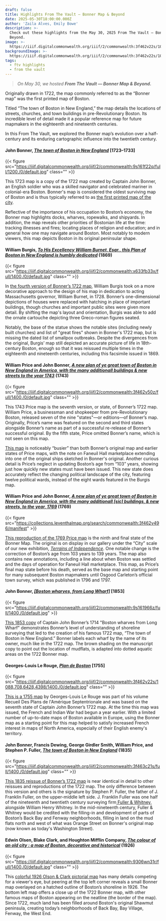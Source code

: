 ```yaml
---
draft: false
title: Highlights From The Vault — Bonner Map & Beyond
date: 2025-05-30T18:00:00.000Z
author: 'Zaila Alves, Emily Bowe'
description: >-
  Check out these highlights from the May 30, 2025 From The Vault — Bonner Map &
  Beyond.
image: >-
  https://iiif.digitalcommonwealth.org/iiif/2/commonwealth:3f462v22s/1088,868,6397,2334/1400,/0/default.jpg
backgroundImage: >-
  https://iiif.digitalcommonwealth.org/iiif/2/commonwealth:3f462v22s/1088,868,6397,2334/1400,/0/default.jpg
tags:
  - ftv highlights
  - from the vault
---
```


> *On May 30, we hosted **From The Vault — Bonner Map & Beyond.***

Originally drawn in 1722, the map commonly referred to as the “Bonner map” was the first printed map of Boston.

Titled “The town of Boston in New England,” the map details the locations of streets, churches, and town buildings in pre-Revolutionary Boston. Its incredible level of detail made it a popular reference map for future mapmakers in the eighteenth and nineteenth centuries.

In this From The Vault, we explored the Bonner map’s evolution over a half-century and its enduring cartographic influence into the twentieth century.

#### John Bonner, *[The town of Boston in New England](https://collections.leventhalmap.org/search/commonwealth:9s161f21f)* \[1723–1733]

{{< figure src="https://iiif.digitalcommonwealth.org/iiif/2/commonwealth:9s161f22q/full/1200,/0/default.jpg" class="" >}}

This 1723 map is a copy of the 1722 map created by Captain John Bonner, an English soldier who was a skilled navigator and celebrated mariner in colonial-era Boston. Bonner's map is considered the oldest surviving map of Boston and is thus typically referred to as [the first printed map of the city](https://collections.leventhalmap.org/search/commonwealth:9s161f21f).

Reflective of the importance of his occupation to Boston’s economy, the Bonner map highlights docks, wharves, ropewalks, and shipyards. In addition, the map reveals other priorities of Bostonian life at the time: tracking illnesses and fires; locating places of religion and education; and in general how one may navigate around Boston. Most notably to modern viewers, this map depicts Boston in its original peninsular shape.

#### William Burgis, *[To His Excellency William Burnet, Esqr., this Plan of Boston in New England is humbly dedicated](https://collections.leventhalmap.org/search/commonwealth:x633fb32n)* (1869)

{{< figure src="https://iiif.digitalcommonwealth.org/iiif/2/commonwealth:x633fb33x/full/1400,/0/default.jpg" class="" >}}

In [the fourth version of Bonner’s 1722 map](https://collections.leventhalmap.org/search/commonwealth:x633fb32n), William Burgis took on a more decorative approach to the design of his map in dedication to acting Massachusetts governor, William Burnet, in 1728. Bonner’s one-dimensional depictions of houses were replaced with hatching in place of important buildings, though churches and important public sites were given more detail. By shifting the map's layout and orientation, Burgis was able to add the ornate cartouche depicting three Greco-roman figures seated.

Notably, the base of the statue shows the notable sites (including newly built churches) and list of "great fires" shown in Bonner's 1722 map, but is missing the dated list of smallpox outbreaks. Despite the divergences from the original, Burgis’ map still depicted an accurate picture of life in 18th-century Boston, enough so that it was reissued multiple times in the eighteenth and nineteenth centuries, including this facsimile issued in 1869.

#### William Price and John Bonner, *[A new plan of ye great town of Boston in New England in America, with the many additionall buildings & new streets to the year 1743](https://collections.leventhalmap.org/search/commonwealth:9s161952m)* (1743)

{{< figure src="https://iiif.digitalcommonwealth.org/iiif/2/commonwealth:3f462v50z/full/1400,/0/default.jpg" class="" >}}

This 1743 Price map is the seventh version, or state, of Bonner’s 1722 map. William Price, a businessman and shopkeeper from pre-Revolutionary Boston, released seven of the nine "states"—or editions—of Bonner’s map. Originally, Price’s name was featured on the second and third states alongside Bonner’s name as part of a successful re-release of Bonner’s successful original. By the fifth state, Price omitted Bonner’s name, which is not seen on this map.

[This map](https://collections.leventhalmap.org/search/commonwealth:9s161952m) is noticeably “busier” than both Bonner’s original map and earlier states of Price maps, with the note on Faneuil Hall marketplace extending into one of the original ships sketched in Bonner's original. Another curious detail is Price’s neglect in updating Boston’s age from “103” years, showing just how quickly new states must have been issued. This new state does accurately reflect the changing political landscape of the city, featuring twelve political wards, instead of the eight wards featured in the Burgis map.

#### William Price and John Bonner, *[A new plan of ye great town of Boston in New England in America, with the many additionall \[sic\] buildings, & new streets, to the year, 1769](https://collections.leventhalmap.org/search/commonwealth:3f462v496)* (1769)

{{< figure src="https://collections.leventhalmap.org/search/commonwealth:3f462v496/manifest" >}}

[This reproduction of the 1769 Price map](https://collections.leventhalmap.org/search/commonwealth:3f462v496) is the ninth and final state of the Bonner Map. The original is on display in our gallery under the “City” scale of our new exhibition, *[Terrains of Independence](https://www.leventhalmap.org/digital-exhibitions/terrains-of-independence/)*. One notable change is the correction of Boston’s age from 103 years to 139 years. The map also contains new annotations, including a line about when Boston was settled and the days of operation for Faneuil Hall marketplace. This map, as Price’s final map state before his death, served as the base map and starting point for many subsequent Boston mapmakers until Osgood Carleton’s official town survey, which was published in 1796 and 1797.

#### John Bonner, *[\[Boston wharves, from Long Wharf\]](https://collections.leventhalmap.org/search/commonwealth:9s161965p)* \[1853]

{{< figure src="https://iiif.digitalcommonwealth.org/iiif/2/commonwealth:9s161966z/full/1400,/0/default.jpg" >}}

[This 1853 copy](https://collections.leventhalmap.org/search/commonwealth:9s161965p) of Captain John Bonner’s 1714 "Boston wharves from Long Wharf" demonstrates Bonner’s level of understanding of shoreline surveying that led to the creation of his famous 1722 map, “The town of Boston in New England.” Bonner labels each wharf by the name of its owner, much like in the 1722 map. The brown shading on the manuscript copy to point out the location of mudflats, is adapted into dotted aquatic areas on the 1722 Bonner map.

#### Georges-Louis Le Rouge, *[Plan de Boston](https://collections.leventhalmap.org/search/commonwealth:3f462v21h)* \[1755]

{{< figure src="https://iiif.digitalcommonwealth.org/iiif/2/commonwealth:3f462v22s/1088,708,6428,4398/1400,/0/default.jpg" class="" >}}

[This is a 1755 map](https://collections.leventhalmap.org/search/commonwealth:3f462v21h) by Georges-Louis Le Rouge was part of his volume Recueil Des Plans de l'Amérique Septentrionale and was based on the seventh state of Captain John Bonner’s 1722 map. At the time this map was issued, the French and Indian War had begun a year earlier. With a limited number of up-to-date maps of Boston available in Europe, using the Bonner map as a starting point for this map helped to satisfy increased French interest in maps of North America, especially of their English enemy's territory.

#### John Bonner, Francis Dewing, George Girdler Smith, William Price, and &#xA;Stephen P. Fuller, *[The town of Boston in New England](https://collections.leventhalmap.org/search/commonwealth:3f4631769)* (1835)

{{< figure src="https://iiif.digitalcommonwealth.org/iiif/2/commonwealth:3f463c21s/full/1400,/0/default.jpg" class="" >}}

[This 1835 reissue of Bonner’s 1722 map](https://collections.leventhalmap.org/search/commonwealth:3f4631769) is near identical in detail to other reissues and reproductions of the 1722 map. The only difference between this version and others is the signature by Stephen P. Fuller, the father of J. Franklin Fuller, on the upper-middle left side. J. Franklin Fuller was one half of the nineteenth and twentieth century surveying firm[ Fuller & Whitney,](https://archives.bpl.org/agents/corporate_entities/153) alongside William Henry Whitney. In the mid-nineteenth century, Fuller & Whitney would be credited with the filling-in and development of parts of Boston’s Back Bay and Fenway neighborhoods, filling in land on the mud flats north and west of what was Orange Street on Bonner's original map (now known as today's Washington Street).

#### Edwin Olsen, Blake Clark, and Houghton Mifflin Company, *[The colour of an old city : a map of Boston, decorative and historical](https://collections.leventhalmap.org/search/commonwealth:rj432v46t)* (1926)

{{< figure src="https://iiif.digitalcommonwealth.org/iiif/2/commonwealth:9306wn31r/full/1400,/0/default.jpg" class="" >}}

This [colorful 1926 Olson & Clark pictorial map](https://collections.leventhalmap.org/search/commonwealth:rj432v46t) has many details competing for a viewer's eye, but peering at the top left corner reveals a small Bonner map overlayed on a hatched outline of Boston’s shoreline in 1926. The bottom left map offers a close up of the 1722 Bonner map, with other famous maps of Boston appearing on the neatline (the border of the map). Since 1722, much land has been filled around Boston's original Shawmut peninsula, creating today’s neighborhoods of Back Bay, Bay Village, Fenway, the West End.
